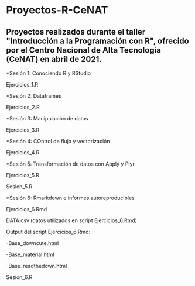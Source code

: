 # Proyectos-R-CeNAT

## Proyectos realizados durante el taller "Introducción a la Programación con R", ofrecido por el Centro Nacional de Alta Tecnología (CeNAT) en abril de 2021.

*Sesión 1: Conociendo R y RStudio

Ejercicios_1.R

*Sesión 2: Dataframes

Ejercicios_2.R

*Sesión 3: Manipulación de datos

Ejercicios_3.R

*Sesión 4: COntrol de flujo y vectorización

Ejercicios_4.R

*Sesión 5: Transformación de datos con Apply y Plyr	

Ejercicios_5.R

Sesion_5.R

*Sesión 6: Rmarkdown e informes autoreproducibles

Ejercicios_6.Rmd

DATA.csv (datos utilizados en script Ejercicios_6.Rmd)

Output del script Ejercicios_6.Rmd:

-Base_downcute.html

-Base_material.html

-Base_readthedown.html

Sesion_6.R
